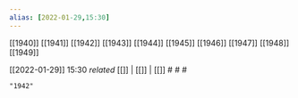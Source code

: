 ```yaml
---
alias: [2022-01-29,15:30]
---
```

[[1940]] [[1941]] [[1942]] [[1943]] [[1944]] [[1945]] [[1946]] [[1947]] [[1948]] [[1949]]

[[2022-01-29]] 15:30 _related_ [[]] | [[]] | [[]] # # #

```query
"1942"
```